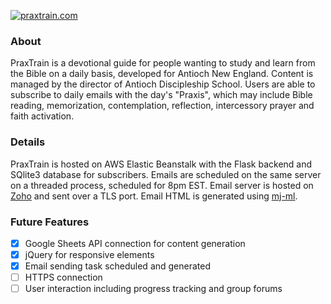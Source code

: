 [![praxtrain.com](https://image.ibb.co/eBt9EK/praxlogo.png "praxtrain.com")](http://praxtrain.com "praxtrain.com")

### About

PraxTrain is a devotional guide for people wanting to study and learn from the Bible on a daily basis, developed for Antioch New England. Content is managed by the director of Antioch Discipleship School. Users are able to subscribe to daily emails with the day&apos;s &quot;Praxis&quot;, which may include Bible reading, memorization, contemplation, reflection, intercessory prayer and faith activation. 


### Details

PraxTrain is hosted on AWS Elastic Beanstalk with the Flask backend and SQlite3 database for subscribers. Emails are scheduled on the same server on a threaded process, scheduled for 8pm EST. Email server is hosted on [Zoho](http://zoho.com "Zoho") and sent over a TLS port. Email HTML is generated using [mj-ml](https://mjml.io/). 

### Future Features
- [x] Google Sheets API connection for content generation
- [x] jQuery for responsive elements
- [x] Email sending task scheduled and generated
- [ ] HTTPS connection
- [ ] User interaction including progress tracking and group forums